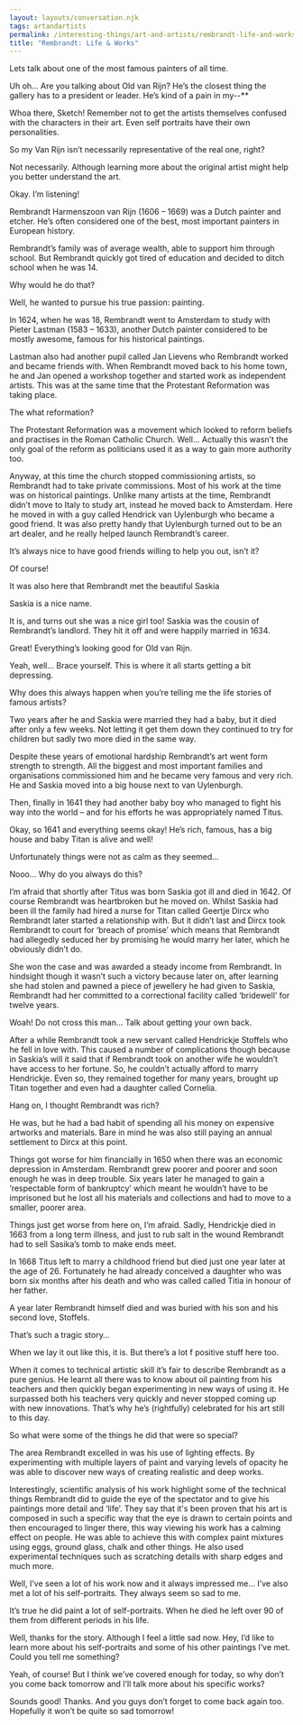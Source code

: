 ```yaml
---
layout: layouts/conversation.njk
tags: artandartists
permalink: /interesting-things/art-and-artists/rembrandt-life-and-works/
title: "Rembrandt: Life & Works"
---
```


Lets talk about one of the most famous painters of all time.

Uh oh… Are you talking about Old van Rijn? He’s the closest thing the gallery has to a president or leader. He’s kind of a pain in my--**

Whoa there, Sketch! Remember not to get the artists themselves confused with the characters in their art. Even self portraits have their own personalities.

So my Van Rijn isn’t necessarily representative of the real one, right?

Not necessarily. Although learning more about the original artist might help you better understand the art.

Okay. I’m listening!

Rembrandt Harmenszoon van Rijn (1606 – 1669) was a Dutch painter and etcher. He’s often considered one of the best, most important painters in European history.

Rembrandt’s family was of average wealth, able to support him through school. But Rembrandt quickly got tired of education and decided to ditch school when he was 14.

Why would he do that?

Well, he wanted to pursue his true passion: painting.

In 1624, when he was 18, Rembrandt went to Amsterdam to study with Pieter Lastman (1583 – 1633), another Dutch painter considered to be mostly awesome, famous for his historical paintings.

Lastman also had another pupil called Jan Lievens who Rembrandt worked and became friends with. When Rembrandt moved back to his home town, he and Jan opened a workshop together and started work as independent artists. This was at the same time that the Protestant Reformation was taking place.

The what reformation?

The Protestant Reformation was a movement which looked to reform beliefs and practises in the Roman Catholic Church. Well... Actually this wasn’t the only goal of the reform as politicians used it as a way to gain more authority too.

Anyway, at this time the church stopped commissioning artists, so Rembrandt had to take private commissions. Most of his work at the time was on historical paintings. Unlike many artists at the time, Rembrandt didn’t move to Italy to study art, instead he moved back to Amsterdam. Here he moved in with a guy called Hendrick van Uylenburgh who became a good friend. It was also pretty handy that Uylenburgh turned out to be an art dealer, and he really helped launch Rembrandt’s career.

It’s always nice to have good friends willing to help you out, isn’t it?

Of course!

It was also here that Rembrandt met the beautiful Saskia

Saskia is a nice name.

It is, and turns out she was a nice girl too! Saskia was the cousin of Rembrandt’s landlord. They hit it off and were happily married in 1634.

Great! Everything’s looking good for Old van Rijn.

Yeah, well… Brace yourself. This is where it all starts getting a bit depressing.

Why does this always happen when you’re telling me the life stories of famous artists?

Two years after he and Saskia were married they had a baby, but it died after only a few weeks. Not letting it get them down they continued to try for children but sadly two more died in the same way.

Despite these years of emotional hardship Rembrandt’s art went form strength to strength. All the biggest and most important families and organisations commissioned him and he became very famous and very rich. He and Saskia moved into a big house next to van Uylenburgh.

Then, finally in 1641 they had another baby boy who managed to fight his way into the world – and for his efforts he was appropriately named Titus.

Okay, so 1641 and everything seems okay! He’s rich, famous, has a big house and baby Titan is alive and well!

Unfortunately things were not as calm as they seemed...

Nooo… Why do you always do this?

I’m afraid that shortly after Titus was born Saskia got ill and died in 1642. Of course Rembrandt was heartbroken but he moved on. Whilst Saskia had been ill the family had hired a nurse for Titan called Geertje Dircx who Rembrandt later started a relationship with. But it didn’t last and Dircx took Rembrandt to court for ‘breach of promise’ which means that Rembrandt had allegedly seduced her by promising he would marry her later, which he obviously didn’t do.

She won the case and was awarded a steady income from Rembrandt. In hindsight though it wasn’t such a victory because later on, after learning she had stolen and pawned a piece of jewellery he had given to Saskia, Rembrandt had her committed to a correctional facility called ‘bridewell’ for twelve years.

Woah! Do not cross this man... Talk about getting your own back.

After a while Rembrandt took a new servant called Hendrickje Stoffels who he fell in love with. This caused a number of complications though because in Saskia’s will it said that if Rembrandt took on another wife he wouldn’t have access to her fortune. So, he couldn’t actually afford to marry Hendrickje. Even so, they remained together for many years, brought up Titan together and even had a daughter called Cornelia.

Hang on, I thought Rembrandt was rich?

He was, but he had a bad habit of spending all his money on expensive artworks and materials. Bare in mind he was also still paying an annual settlement to Dircx at this point.

Things got worse for him financially in 1650 when there was an economic depression in Amsterdam. Rembrandt grew poorer and poorer and soon enough he was in deep trouble. Six years later he managed to gain a ‘respectable form of bankruptcy’ which meant he wouldn’t have to be imprisoned but he lost all his materials and collections and had to move to a smaller, poorer area.

Things just get worse from here on, I’m afraid. Sadly, Hendrickje died in 1663 from a long term illness, and just to rub salt in the wound Rembrandt had to sell Sasika’s tomb to make ends meet.

In 1668 Titus left to marry a childhood friend but died just one year later at the age of 26. Fortunately he had already conceived a daughter who was born six months after his death and who was called called Titia in honour of her father.

A year later Rembrandt himself died and was buried with his son and his second love, Stoffels.

That’s such a tragic story…

When we lay it out like this, it is. But there’s a lot f positive stuff here too.

When it comes to technical artistic skill it’s fair to describe Rembrandt as a pure genius. He learnt all there was to know about oil painting from his teachers  and then quickly began experimenting in new ways of using it. He surpassed both his teachers very quickly and never stopped coming up with new innovations. That’s why he’s (rightfully) celebrated for his art still to this day.

So what were some of the things he did that were so special?

The area Rembrandt excelled in was his use of lighting effects. By experimenting with multiple layers of paint and varying levels of opacity he was able to discover new ways of creating realistic and deep works.

Interestingly, scientific analysis of his work highlight some of the technical things Rembrandt did to guide the eye of the spectator and to give his paintings more detail and ‘life’. They say that it's been proven that his art is composed in such a specific way that the eye is drawn to certain points and then encouraged to linger there, this way viewing his work has a calming effect on people. He was able to achieve this with complex paint mixtures using eggs, ground glass, chalk and other things. He also used experimental techniques such as scratching details with sharp edges and much more.

Well, I’ve seen a lot of his work now and it always impressed me… I’ve also met a lot of his self-portraits. They always seem so sad to me.

It’s true he did paint a lot of self-portraits. When he died he left over 90 of them from different periods in his life.

Well, thanks for the story. Although I feel a little sad now. Hey, I’d like to learn more about his self-portraits and some of his other paintings I’ve met. Could you tell me something?

Yeah, of course! But I think we’ve covered enough for today, so why don’t you come back tomorrow and I’ll talk more about his specific works?

Sounds good! Thanks. And you guys don’t forget to come back again too. Hopefully it won’t be quite so sad tomorrow!

​

